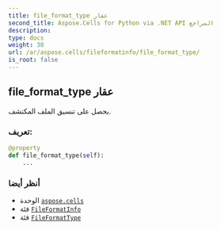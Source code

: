 ```yaml
---
title: file_format_type عقار
second_title: Aspose.Cells for Python via .NET API المراجع
description:
type: docs
weight: 30
url: /ar/aspose.cells/fileformatinfo/file_format_type/
is_root: false
---
```

##  file_format_type عقار

يحصل على تنسيق الملف المكتشف.
###  تعريف:
```python
@property
def file_format_type(self):
    ...
```

###  أنظر أيضا
* الوحدة [`aspose.cells`](../../)
* فئة [`FileFormatInfo`](/cells/python-net/ar/aspose.cells/fileformatinfo)
* فئة [`FileFormatType`](/cells/python-net/ar/aspose.cells/fileformattype)
